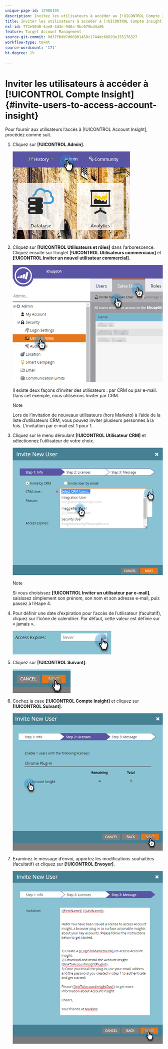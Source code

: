 ```yaml
---
unique-page-id: 12980105
description: Invitez les utilisateurs à accéder au [!UICONTROL Compte Insight] - Documents Marketo - Documentation du produit
title: Inviter les utilisateurs à accéder à [!UICONTROL Compte Insight]
exl-id: 772e50d6-4ae8-4d3e-9d6a-9bc075bd4a06
feature: Target Account Management
source-git-commit: 0d37fbdb7d08901458c1744dc68893e155176327
workflow-type: tm+mt
source-wordcount: '171'
ht-degree: 1%

---
```


# Inviter les utilisateurs à accéder à [!UICONTROL Compte Insight] {#invite-users-to-access-account-insight}

Pour fournir aux utilisateurs l’accès à [!UICONTROL Account Insight], procédez comme suit.

1. Cliquez sur **[!UICONTROL Admin]**.

   ![](assets/admin-1.png)

1. Cliquez sur **[!UICONTROL Utilisateurs et rôles]** dans l’arborescence. Cliquez ensuite sur l’onglet **[!UICONTROL Utilisateurs commerciaux]** et **[!UICONTROL Inviter un nouvel utilisateur commercial]**.

   ![](assets/two-6.png)

   Il existe deux façons d’inviter des utilisateurs : par CRM ou par e-mail. Dans cet exemple, nous utiliserons Inviter par CRM.

   >[!NOTE]
   >
   >Lors de l’invitation de nouveaux utilisateurs (hors Marketo) à l’aide de la liste d’utilisateurs CRM, vous pouvez inviter plusieurs personnes à la fois. L’invitation par e-mail est 1 pour 1.

1. Cliquez sur le menu déroulant **[!UICONTROL Utilisateur CRM]** et sélectionnez l’utilisateur de votre choix.

   ![](assets/three-5.png)

   >[!NOTE]
   >
   >Si vous choisissez **[!UICONTROL Inviter un utilisateur par e-mail]**, saisissez simplement son prénom, son nom et son adresse e-mail, puis passez à l’étape 4.

1. Pour définir une date d’expiration pour l’accès de l’utilisateur (facultatif), cliquez sur l’icône de calendrier. Par défaut, cette valeur est définie sur « jamais ».

   ![](assets/four-5.png)

1. Cliquez sur **[!UICONTROL Suivant]**.

   ![](assets/five-5.png)

1. Cochez la case **[!UICONTROL Compte Insight]** et cliquez sur **[!UICONTROL Suivant]**.

   ![](assets/six-3.png)

1. Examinez le message d’envoi, apportez les modifications souhaitées (facultatif) et cliquez sur **[!UICONTROL Envoyer]**.

   ![](assets/seven-2.png)
